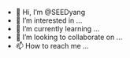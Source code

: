 - 👋 Hi, I’m @SEEDyang
- 👀 I’m interested in ...
- 🌱 I’m currently learning ...
- 💞️ I’m looking to collaborate on ...
- 📫 How to reach me ...

<!---i am seed
SEEDyang/SEEDyang is a ✨ special ✨ repository because its `README.md` (this file) appears on your GitHub profile.
You can click the Preview link to take a look at your changes.
--->
